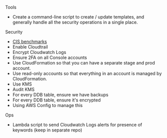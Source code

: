 Tools

* Create a command-line script to create / update templates, and generally handle all the security operations in a single place.

Security

* [CIS benchmarks](https://d0.awsstatic.com/whitepapers/compliance/AWS_CIS_Foundations_Benchmark.pdf)
* Enable Cloudtrail
* Encrypt Cloudwatch Logs
* Ensure 2FA on all Console accounts
* Use CloudFormation so that you can have a separate stage and prod account.
* Use read-only accounts so that everything in an account is managed by CloudFormation.
* Use KMS
* Audit KMS
* For every DDB table, ensure we have backups
* For every DDB table, ensure it's encrypted
* Using AWS Config to manage this

Ops

* Lambda script to send Cloudwatch Logs alerts for presence of keywords (keep in separate repo)
